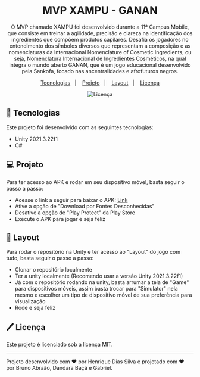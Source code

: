 <h1 align="center"> MVP XAMPU - GANAN </h1>

<p align="center">
O MVP chamado XAMPU foi desenvolvido durante a 11ª Campus Mobile, que consiste em treinar a agilidade, precisão e clareza na identificação dos ingredientes que compõem produtos capilares. Desafia os jogadores no entendimento dos símbolos diversos que representam a composição e as nomenclaturas da Internacional Nomenclature of Cosmetic Ingredients, ou seja, Nomenclatura Internacional de Ingredientes Cosméticos, na qual integra o mundo aberto GANAN, que é um jogo educacional desenvolvido pela Sankofa, focado nas ancentralidades e afrofuturos negros. <br/>
</p>

<p align="center">
  <a href="#-tecnologias">Tecnologias</a>&nbsp;&nbsp;&nbsp;|&nbsp;&nbsp;&nbsp;
  <a href="#-projeto">Projeto</a>&nbsp;&nbsp;&nbsp;|&nbsp;&nbsp;&nbsp;
  <a href="#-layout">Layout</a>&nbsp;&nbsp;&nbsp;|&nbsp;&nbsp;&nbsp;
  <a href="#%EF%B8%8F-licença">Licença</a>
</p>

<p align="center">
  <img alt="Licença" src="https://img.shields.io/static/v1?label=license&message=MIT&color=49AA26&labelColor=000000">
</p>

## 🚀 Tecnologias

Este projeto foi desenvolvido com as seguintes tecnologias:

- Unity 2021.3.22f1
- C#

## 💻 Projeto

Para ter acesso ao APK e rodar em seu dispositivo móvel, basta seguir o passo a passo:

- Acesse o link a seguir para baixar o APK: [Link](https://we.tl/t-Qokme8CFLi)
- Ative a opção de "Download por Fontes Desconhecidas"
- Desative a opção de "Play Protect" da Play Store
- Execute o APK para jogar e seja feliz

## 🔖 Layout

Para rodar o repositório na Unity e ter acesso ao "Layout" do jogo com tudo, basta seguir o passo a passo:

- Clonar o repositório localmente
- Ter a unity localmente (Recomendo usar a versão Unity 2021.3.22f1)
- Já com o repositório rodando na unity, basta arrumar a tela de "Game" para dispositivos móveis, assim basta trocar para "Simulator" nela mesmo e escolher um tipo de dispositivo móvel de sua preferência para visualização
- Rode e seja feliz

## 🖊️ Licença

Este projeto é licenciado sob a licença MIT.

---

Projeto desenvolvido com ♥ por Henrique Dias Silva e projetado com ♥ por Bruno Abraâo, Dandara Baçã e Gabriel.
